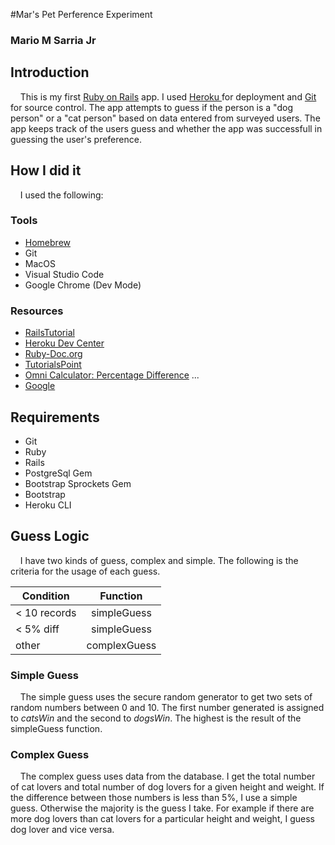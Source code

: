 #Mar's Pet Perference Experiment
### Mario M Sarria Jr 

## Introduction

&nbsp;&nbsp;&nbsp;&nbsp;This is my first [Ruby on Rails](https://rubyonrails.org/) app. I used [Heroku ](https://www.heroku.com/) for deployment and [Git](https://github.com/) for source control. The app attempts to guess if the person is a "dog person" or a "cat person" based on data entered from surveyed users. The app keeps track of the users guess and whether the app was successfull in guessing the user's preference.

## How I did it

&nbsp;&nbsp;&nbsp;&nbsp;I used the following:

### Tools
- [Homebrew](https://Brew.sh/) 
- Git
- MacOS
- Visual Studio Code
- Google Chrome (Dev Mode)

### Resources
- [RailsTutorial](https://RailsTutorial.org/) 
- [Heroku Dev Center](https://devcenter.heroku.com/) 
- [Ruby-Doc.org](https://Ruby-Doc.org/) 
- [TutorialsPoint](https://www.tutorialspoint.com/ruby/)
- [Omni Calculator: Percentage Difference](https://www.omnicalculator.com/math/percentage-difference)
... 
- [Google](https://www.google.com/) 


## Requirements
- Git
- Ruby
- Rails
- PostgreSql Gem
- Bootstrap Sprockets Gem
- Bootstrap
- Heroku CLI

## Guess Logic

&nbsp;&nbsp;&nbsp;&nbsp;I have two kinds of guess, complex and simple. The following is the criteria for the usage of each guess.

| Condition     | Function      | 
| ------------- |:-------------:| 
| < 10 records  | simpleGuess   | 
| < 5% diff     | simpleGuess   | 
| other         | complexGuess  |  

### Simple Guess
&nbsp;&nbsp;&nbsp;&nbsp;The simple guess uses the secure random generator to get two sets of random numbers between 0 and 10. The first number generated is assigned to *catsWin* and the second to *dogsWin*. The highest is the result of the simpleGuess function. 

### Complex Guess
&nbsp;&nbsp;&nbsp;&nbsp;The complex guess uses data from the database. I get the total number of cat lovers and total number of dog lovers for a given height and weight. If the difference between those numbers is less than 5%, I use a simple guess. Otherwise the majority is the guess I take. For example if there are more dog lovers than cat lovers for a particular height and weight, I guess dog lover and vice versa. 
